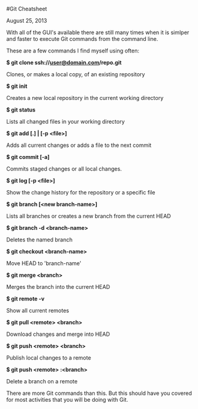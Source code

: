 #Git Cheatsheet

<div>
	<time class="postinfo left-50 postdate">August 25, 2013</time>
</div>

With all of the GUI's available there are still many times when it is simlper and faster to execute Git commands from the command line.

These are a few commands I find myself using often:

**$ git clone ssh://user@domain.com/repo.git**

Clones, or makes a local copy, of an existing repository

**$ git init**

Creates a new local repository in the current working directory

**$ git status**

Lists all changed files in your working directory

**$ git add [.] | [-p &lt;file&gt;]**

Adds all current changes or adds a file to the next commit

**$ git commit [-a]**

Commits staged changes or all local changes.

**$ git log [-p &lt;file&gt;]**

Show the change history for the repository or a specific file

**$ git branch [&lt;new branch-name&gt;]**

Lists all branches or creates a new branch from the current HEAD

**$ git branch -d &lt;branch-name&gt;**

Deletes the named branch

**$ git checkout &lt;branch-name&gt;**

Move HEAD to 'branch-name'

**$ git merge &lt;branch&gt;**

Merges the branch into the current HEAD

**$ git remote -v**

Show all current remotes

**$ git pull &lt;remote&gt; &lt;branch&gt;**

Download changes and merge into HEAD

**$ git push &lt;remote&gt; &lt;branch&gt;**

Publish local changes to a remote

**$ git push &lt;remote&gt; :&lt;branch&gt;**

Delete a branch on a remote

There are more Git commands than this. But this should have you covered for most activities that you will be doing with Git.